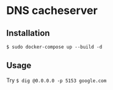 # DNS cacheserver

## Installation

``` $ sudo docker-compose up --build -d ```

## Usage

Try ``` $ dig @0.0.0.0 -p 5153 google.com ```
